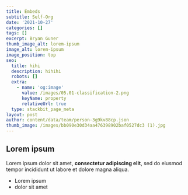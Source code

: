 ```yaml
---
title: Embeds
subtitle: Self-Org
date: '2021-10-27'
categories: []
tags: []
excerpt: Bryan Guner
thumb_image_alt: lorem-ipsum
image_alt: lorem-ipsum
image_position: top
seo:
  title: hihi
  description: hihihi
  robots: []
  extra:
    - name: 'og:image'
      value: /images/05.01-classification-2.png
      keyName: property
      relativeUrl: true
  type: stackbit_page_meta
layout: post
author: content/data/team/person-3g9kv88cp.json
thumb_image: /images/bb090e30d34aa476398902baf0527dc3 (1).jpg
---
```

## Lorem ipsum

Lorem ipsum dolor sit amet, **consectetur adipiscing elit**, sed do eiusmod tempor incididunt ut labore et dolore magna aliqua.

- Lorem ipsum
- dolor sit amet